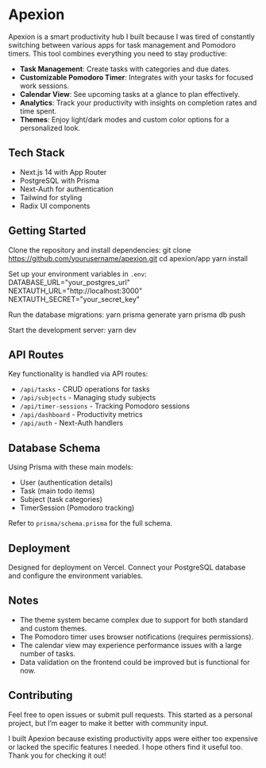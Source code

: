 # Apexion

Apexion is a smart productivity hub I built because I was tired of constantly switching between various apps for task management and Pomodoro timers. This tool combines everything you need to stay productive:

- **Task Management**: Create tasks with categories and due dates.
- **Customizable Pomodoro Timer**: Integrates with your tasks for focused work sessions.
- **Calendar View**: See upcoming tasks at a glance to plan effectively.
- **Analytics**: Track your productivity with insights on completion rates and time spent.
- **Themes**: Enjoy light/dark modes and custom color options for a personalized look.

## Tech Stack
- Next.js 14 with App Router
- PostgreSQL with Prisma
- Next-Auth for authentication
- Tailwind for styling
- Radix UI components

## Getting Started
Clone the repository and install dependencies:
git clone https://github.com/yourusername/apexion.git
cd apexion/app
yarn install

Set up your environment variables in `.env`:
DATABASE_URL="your_postgres_url"
NEXTAUTH_URL="http://localhost:3000"
NEXTAUTH_SECRET="your_secret_key"

Run the database migrations:
yarn prisma generate
yarn prisma db push

Start the development server:
yarn dev

## API Routes
Key functionality is handled via API routes:
- `/api/tasks` - CRUD operations for tasks
- `/api/subjects` - Managing study subjects
- `/api/timer-sessions` - Tracking Pomodoro sessions
- `/api/dashboard` - Productivity metrics
- `/api/auth` - Next-Auth handlers

## Database Schema
Using Prisma with these main models:
- User (authentication details)
- Task (main todo items)
- Subject (task categories)
- TimerSession (Pomodoro tracking)

Refer to `prisma/schema.prisma` for the full schema.

## Deployment
Designed for deployment on Vercel. Connect your PostgreSQL database and configure the environment variables.

## Notes
- The theme system became complex due to support for both standard and custom themes.
- The Pomodoro timer uses browser notifications (requires permissions).
- The calendar view may experience performance issues with a large number of tasks.
- Data validation on the frontend could be improved but is functional for now.

## Contributing
Feel free to open issues or submit pull requests. This started as a personal project, but I’m eager to make it better with community input.

I built Apexion because existing productivity apps were either too expensive or lacked the specific features I needed. I hope others find it useful too. Thank you for checking it out!

